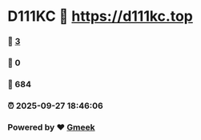 # D111KC :link: https://d111kc.top 
### :page_facing_up: [3](https://d111kc.top/tag.html) 
### :speech_balloon: 0 
### :hibiscus: 684 
### :alarm_clock: 2025-09-27 18:46:06 
### Powered by :heart: [Gmeek](https://github.com/Meekdai/Gmeek)
